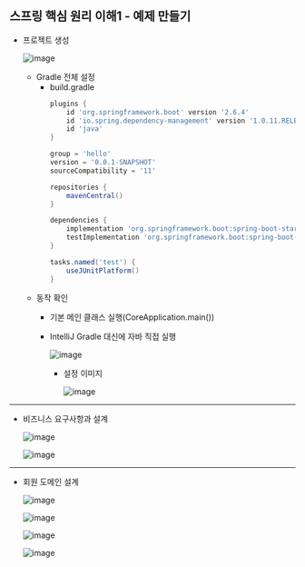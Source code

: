 ## **스프링 핵심 원리 이해1 - 예제 만들기**
  * 프로젝트 생성
    
    ![image](https://user-images.githubusercontent.com/79301439/158939741-99a4f8c7-8e57-47e7-86c7-7fdaf60e5ad0.png)

    * Gradle 전체 설정
      * build.gradle
        ```gradle
        plugins {
            id 'org.springframework.boot' version '2.6.4'
            id 'io.spring.dependency-management' version '1.0.11.RELEASE'
            id 'java'
        }

        group = 'hello'
        version = '0.0.1-SNAPSHOT'
        sourceCompatibility = '11'

        repositories {
            mavenCentral()
        }

        dependencies {
            implementation 'org.springframework.boot:spring-boot-starter'
            testImplementation 'org.springframework.boot:spring-boot-starter-test'
        }

        tasks.named('test') {
            useJUnitPlatform()
        }
        ```
    * 동작 확인
      * 기본 메인 클래스 실행(CoreApplication.main())
    
      * IntelliJ Gradle 대신에 자바 직접 실행
      
        ![image](https://user-images.githubusercontent.com/79301439/158940146-aaac617d-f7d3-413d-8b81-35cf91c707b9.png)
      
        * 설정 이미지
      
          ![image](https://user-images.githubusercontent.com/79301439/158940271-0c4c992d-99d5-4a42-ad0c-a7c851f84cd0.png)

***
  * 비즈니스 요구사항과 설계
    
    ![image](https://user-images.githubusercontent.com/79301439/158953837-748ba5e9-b2dd-49f0-b378-db0990c90c12.png)

    ![image](https://user-images.githubusercontent.com/79301439/158953990-e06f57d9-d746-40c7-9bbc-65dcd7a13493.png)

***
  * 회원 도메인 설계
  
    ![image](https://user-images.githubusercontent.com/79301439/158955938-173f3ef6-a063-4b8c-9e1a-13e5f32317b1.png)

    ![image](https://user-images.githubusercontent.com/79301439/158956015-0c39cdce-f780-455f-9437-ae4ff3581609.png)

    ![image](https://user-images.githubusercontent.com/79301439/158956062-0b0f78e1-c3ce-431d-948e-a2a929e1302d.png)

    ![image](https://user-images.githubusercontent.com/79301439/158956412-e54a8be1-7f87-4361-ba1f-93b5dd682a12.png)
